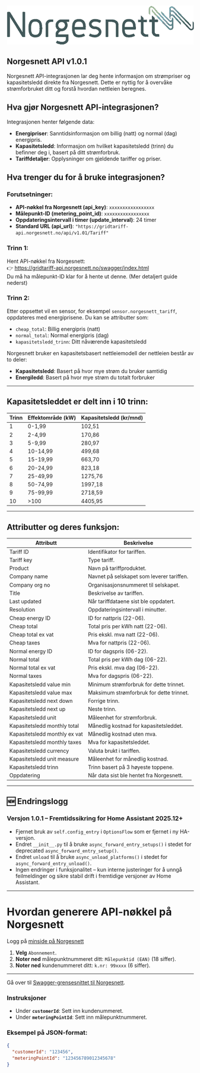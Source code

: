 ![Logo](norgesnett_small.png)

Norgesnett API v1.0.1  
---------------------

Norgesnett API-integrasjonen lar deg hente informasjon om strømpriser og kapasitetsledd direkte fra Norgesnett. Dette er nyttig for å overvåke strømforbruket ditt og forstå hvordan nettleien beregnes.

## Hva gjør Norgesnett API-integrasjonen?

Integrasjonen henter følgende data:

- **Energipriser**: Sanntidsinformasjon om billig (natt) og normal (dag) energipris.  
- **Kapasitetsledd**: Informasjon om hvilket kapasitetsledd (trinn) du befinner deg i, basert på ditt strømforbruk.  
- **Tariffdetaljer**: Opplysninger om gjeldende tariffer og priser.

## Hva trenger du for å bruke integrasjonen?

### Forutsetninger:

- **API-nøkkel fra Norgesnett (api_key)**: `xxxxxxxxxxxxxxxxx`  
- **Målepunkt-ID (metering_point_id)**: `xxxxxxxxxxxxxxxxx`  
- **Oppdateringsintervall i timer (update_interval)**: 24 timer  
- **Standard URL (api_url)**: `"https://gridtariff-api.norgesnett.no/api/v1.01/Tariff"`  

### Trinn 1:
Hent API-nøkkel fra Norgesnett:  
👉 https://gridtariff-api.norgesnett.no/swagger/index.html  
Du må ha målepunkt-ID klar for å hente ut denne. (Mer detaljert guide nederst)

### Trinn 2:
Etter oppsettet vil en sensor, for eksempel `sensor.norgesnett_tariff`, oppdateres med energiprisene. Du kan se attributter som:

- `cheap_total`: Billig energipris (natt)
- `normal_total`: Normal energipris (dag)
- `kapasitetsledd_trinn`: Ditt nåværende kapasitetsledd

Norgesnett bruker en kapasitetsbasert nettleiemodell der nettleien består av to deler:

- **Kapasitetsledd**: Basert på hvor mye strøm du bruker samtidig  
- **Energiledd**: Basert på hvor mye strøm du totalt forbruker  

---

## Kapasitetsleddet er delt inn i 10 trinn:

| Trinn | Effektområde (kW) | Kapasitetsledd (kr/mnd) |
|-------|-------------------|--------------------------|
| 1     | 0-1,99            | 102,51                   |
| 2     | 2-4,99            | 170,86                   |
| 3     | 5-9,99            | 280,97                   |
| 4     | 10-14,99          | 499,68                   |
| 5     | 15-19,99          | 663,70                   |
| 6     | 20-24,99          | 823,18                   |
| 7     | 25-49,99          | 1275,76                  |
| 8     | 50-74,99          | 1997,18                  |
| 9     | 75-99,99          | 2718,59                  |
| 10    | >100              | 4405,95                  |

---

## Attributter og deres funksjon:

| Attributt                        | Beskrivelse                                            |
|----------------------------------|--------------------------------------------------------|
| Tariff ID                        | Identifikator for tariffen.                            |
| Tariff key                       | Type tariff.                                           |
| Product                          | Navn på tariffproduktet.                               |
| Company name                     | Navnet på selskapet som leverer tariffen.              |
| Company org no                   | Organisasjonsnummeret til selskapet.                   |
| Title                            | Beskrivelse av tariffen.                               |
| Last updated                     | Når tariffdataene sist ble oppdatert.                  |
| Resolution                       | Oppdateringsintervall i minutter.                      |
| Cheap energy ID                  | ID for nattpris (22-06).                               |
| Cheap total                      | Total pris per kWh natt (22-06).                       |
| Cheap total ex vat               | Pris ekskl. mva natt (22-06).                          |
| Cheap taxes                      | Mva for nattpris (22-06).                              |
| Normal energy ID                 | ID for dagspris (06-22).                               |
| Normal total                     | Total pris per kWh dag (06-22).                        |
| Normal total ex vat              | Pris ekskl. mva dag (06-22).                           |
| Normal taxes                     | Mva for dagspris (06-22).                              |
| Kapasitetsledd value min         | Minimum strømforbruk for dette trinnet.                |
| Kapasitetsledd value max         | Maksimum strømforbruk for dette trinnet.               |
| Kapasitetsledd next down         | Forrige trinn.                                         |
| Kapasitetsledd next up           | Neste trinn.                                           |
| Kapasitetsledd unit              | Måleenhet for strømforbruk.                            |
| Kapasitetsledd monthly total     | Månedlig kostnad for kapasitetsleddet.                 |
| Kapasitetsledd monthly ex vat    | Månedlig kostnad uten mva.                             |
| Kapasitetsledd monthly taxes     | Mva for kapasitetsleddet.                              |
| Kapasitetsledd currency          | Valuta brukt i tariffen.                               |
| Kapasitetsledd unit measure      | Måleenhet for månedlig kostnad.                        |
| Kapasitetsledd trinn             | Trinn basert på 3 høyeste toppene.                     |
| Oppdatering                      | Når data sist ble hentet fra Norgesnett.               |

---

## 🆕 Endringslogg

### Versjon 1.0.1 – Fremtidssikring for Home Assistant 2025.12+
- Fjernet bruk av `self.config_entry` i `OptionsFlow` som er fjernet i ny HA-versjon.
- Endret `__init__.py` til å bruke `async_forward_entry_setups()` i stedet for deprecated `async_forward_entry_setup()`.
- Endret `unload` til å bruke `async_unload_platforms()` i stedet for `async_forward_entry_unload()`.
- Ingen endringer i funksjonalitet – kun interne justeringer for å unngå feilmeldinger og sikre stabil drift i fremtidige versjoner av Home Assistant.

---

# Hvordan generere API-nøkkel på Norgesnett

Logg på [minside på Norgesnett](https://minside.norgesnett.no/)

1. **Velg** `Abonnement`.
2. **Noter ned** målepunktnummeret ditt: `Målepunktid (EAN)` (18 siffer).
3. **Noter ned** kundenummeret ditt: `k.nr: 99xxxx` (6 siffer).

---

Gå over til [Swagger-grensesnittet til Norgesnett](https://gridtariff-api.norgesnett.no/swagger/index.html).

### Instruksjoner
- Under **`customerId`**: Sett inn kundenummeret.
- Under **`meteringPointId`**: Sett inn målepunktnummeret.

### Eksempel på JSON-format:
```json
{
  "customerId": "123456",
  "meteringPointId": "123456789012345678"
}
